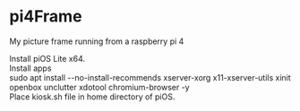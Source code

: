 # pi4Frame
My picture frame running from a raspberry pi 4

Install piOS Lite x64.<br>
Install apps<br>
  sudo apt install --no-install-recommends xserver-xorg x11-xserver-utils xinit openbox unclutter xdotool chromium-browser -y<br>
Place kiosk.sh file in home directory of piOS.<br>
